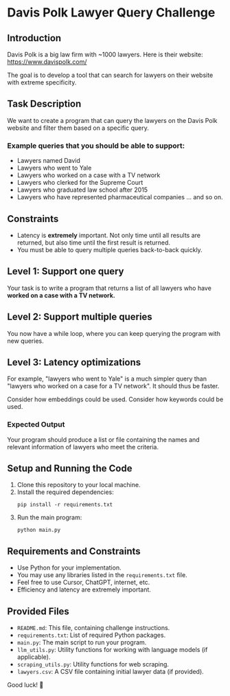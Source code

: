 # Davis Polk Lawyer Query Challenge

## Introduction

Davis Polk is a big law firm with ~1000 lawyers. Here is their website: https://www.davispolk.com/

The goal is to develop a tool that can search for lawyers on their website with extreme specificity.

## Task Description

We want to create a program that can query the lawyers on the Davis Polk website and filter them based on a specific query.

### Example queries that you should be able to support:
- Lawyers named David
- Lawyers who went to Yale
- Lawyers who worked on a case with a TV network
- Lawyers who clerked for the Supreme Court
- Lawyers who graduated law school after 2015
- Lawyers who have represented pharmaceutical companies
... and so on.

## Constraints
- Latency is **extremely** important. Not only time until all results are returned, but also time until the first result is returned.
- You must be able to query multiple queries back-to-back quickly.

## Level 1: Support one query

Your task is to write a program that returns a list of all lawyers who have **worked on a case with a TV network.**

## Level 2: Support multiple queries

You now have a while loop, where you can keep querying the program with new queries.

## Level 3: Latency optimizations

For example, "lawyers who went to Yale" is a much simpler query than "lawyers who worked on a case for a TV network". It should thus be faster.

Consider how embeddings could be used. Consider how keywords could be used.

### Expected Output
Your program should produce a list or file containing the names and relevant information of lawyers who meet the criteria.

## Setup and Running the Code

1. Clone this repository to your local machine.
2. Install the required dependencies:
   ```
   pip install -r requirements.txt
   ```
3. Run the main program:
   ```
   python main.py
   ```

## Requirements and Constraints

- Use Python for your implementation.
- You may use any libraries listed in the `requirements.txt` file.
- Feel free to use Cursor, ChatGPT, internet, etc.
- Efficiency and latency are extremely important.

## Provided Files

- `README.md`: This file, containing challenge instructions.
- `requirements.txt`: List of required Python packages.
- `main.py`: The main script to run your program.
- `llm_utils.py`: Utility functions for working with language models (if applicable).
- `scraping_utils.py`: Utility functions for web scraping.
- `lawyers.csv`: A CSV file containing initial lawyer data (if provided).

Good luck! 🚀